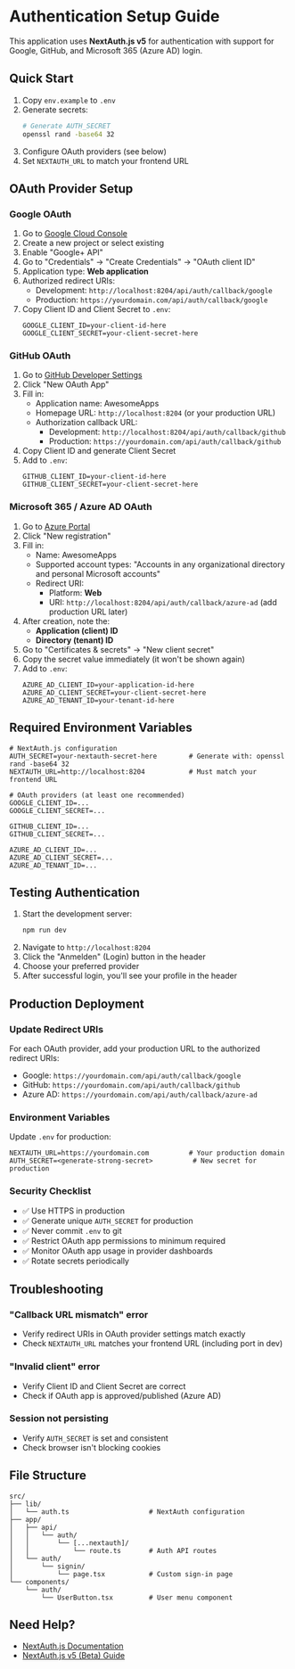 # Authentication Setup Guide

This application uses **NextAuth.js v5** for authentication with support for Google, GitHub, and Microsoft 365 (Azure AD) login.

## Quick Start

1. Copy `env.example` to `.env`
2. Generate secrets:
   ```bash
   # Generate AUTH_SECRET
   openssl rand -base64 32
   ```
3. Configure OAuth providers (see below)
4. Set `NEXTAUTH_URL` to match your frontend URL

## OAuth Provider Setup

### Google OAuth

1. Go to [Google Cloud Console](https://console.cloud.google.com/apis/credentials)
2. Create a new project or select existing
3. Enable "Google+ API"
4. Go to "Credentials" → "Create Credentials" → "OAuth client ID"
5. Application type: **Web application**
6. Authorized redirect URIs:
   - Development: `http://localhost:8204/api/auth/callback/google`
   - Production: `https://yourdomain.com/api/auth/callback/google`
7. Copy Client ID and Client Secret to `.env`:
   ```env
   GOOGLE_CLIENT_ID=your-client-id-here
   GOOGLE_CLIENT_SECRET=your-client-secret-here
   ```

### GitHub OAuth

1. Go to [GitHub Developer Settings](https://github.com/settings/developers)
2. Click "New OAuth App"
3. Fill in:
   - Application name: AwesomeApps
   - Homepage URL: `http://localhost:8204` (or your production URL)
   - Authorization callback URL:
     - Development: `http://localhost:8204/api/auth/callback/github`
     - Production: `https://yourdomain.com/api/auth/callback/github`
4. Copy Client ID and generate Client Secret
5. Add to `.env`:
   ```env
   GITHUB_CLIENT_ID=your-client-id-here
   GITHUB_CLIENT_SECRET=your-client-secret-here
   ```

### Microsoft 365 / Azure AD OAuth

1. Go to [Azure Portal](https://portal.azure.com/#blade/Microsoft_AAD_RegisteredApps)
2. Click "New registration"
3. Fill in:
   - Name: AwesomeApps
   - Supported account types: "Accounts in any organizational directory and personal Microsoft accounts"
   - Redirect URI: 
     - Platform: **Web**
     - URI: `http://localhost:8204/api/auth/callback/azure-ad` (add production URL later)
4. After creation, note the:
   - **Application (client) ID**
   - **Directory (tenant) ID**
5. Go to "Certificates & secrets" → "New client secret"
6. Copy the secret value immediately (it won't be shown again)
7. Add to `.env`:
   ```env
   AZURE_AD_CLIENT_ID=your-application-id-here
   AZURE_AD_CLIENT_SECRET=your-client-secret-here
   AZURE_AD_TENANT_ID=your-tenant-id-here
   ```

## Required Environment Variables

```env
# NextAuth.js configuration
AUTH_SECRET=your-nextauth-secret-here        # Generate with: openssl rand -base64 32
NEXTAUTH_URL=http://localhost:8204           # Must match your frontend URL

# OAuth providers (at least one recommended)
GOOGLE_CLIENT_ID=...
GOOGLE_CLIENT_SECRET=...

GITHUB_CLIENT_ID=...
GITHUB_CLIENT_SECRET=...

AZURE_AD_CLIENT_ID=...
AZURE_AD_CLIENT_SECRET=...
AZURE_AD_TENANT_ID=...
```

## Testing Authentication

1. Start the development server:
   ```bash
   npm run dev
   ```
2. Navigate to `http://localhost:8204`
3. Click the "Anmelden" (Login) button in the header
4. Choose your preferred provider
5. After successful login, you'll see your profile in the header

## Production Deployment

### Update Redirect URIs

For each OAuth provider, add your production URL to the authorized redirect URIs:
- Google: `https://yourdomain.com/api/auth/callback/google`
- GitHub: `https://yourdomain.com/api/auth/callback/github`
- Azure AD: `https://yourdomain.com/api/auth/callback/azure-ad`

### Environment Variables

Update `.env` for production:
```env
NEXTAUTH_URL=https://yourdomain.com          # Your production domain
AUTH_SECRET=<generate-strong-secret>          # New secret for production
```

### Security Checklist

- ✅ Use HTTPS in production
- ✅ Generate unique `AUTH_SECRET` for production
- ✅ Never commit `.env` to git
- ✅ Restrict OAuth app permissions to minimum required
- ✅ Monitor OAuth app usage in provider dashboards
- ✅ Rotate secrets periodically

## Troubleshooting

### "Callback URL mismatch" error
- Verify redirect URIs in OAuth provider settings match exactly
- Check `NEXTAUTH_URL` matches your frontend URL (including port in dev)

### "Invalid client" error
- Verify Client ID and Client Secret are correct
- Check if OAuth app is approved/published (Azure AD)

### Session not persisting
- Verify `AUTH_SECRET` is set and consistent
- Check browser isn't blocking cookies

## File Structure

```
src/
├── lib/
│   └── auth.ts                    # NextAuth configuration
├── app/
│   ├── api/
│   │   └── auth/
│   │       └── [...nextauth]/
│   │           └── route.ts       # Auth API routes
│   └── auth/
│       └── signin/
│           └── page.tsx           # Custom sign-in page
└── components/
    └── auth/
        └── UserButton.tsx         # User menu component
```

## Need Help?

- [NextAuth.js Documentation](https://next-auth.js.org/)
- [NextAuth.js v5 (Beta) Guide](https://authjs.dev/)

